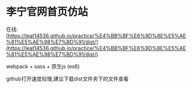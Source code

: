 # 李宁官网首页仿站

在线: [https://leat14536.github.io/practice/%E4%BB%BF%E6%9D%8E%E5%AE%81%E5%AE%98%E7%BD%91/dist/](https://leat14536.github.io/practice/%E4%BB%BF%E6%9D%8E%E5%AE%81%E5%AE%98%E7%BD%91/dist/)

webpack + sass + 原生js (es6)

github打开速度较慢,建议下载dist文件夹下的文件查看
